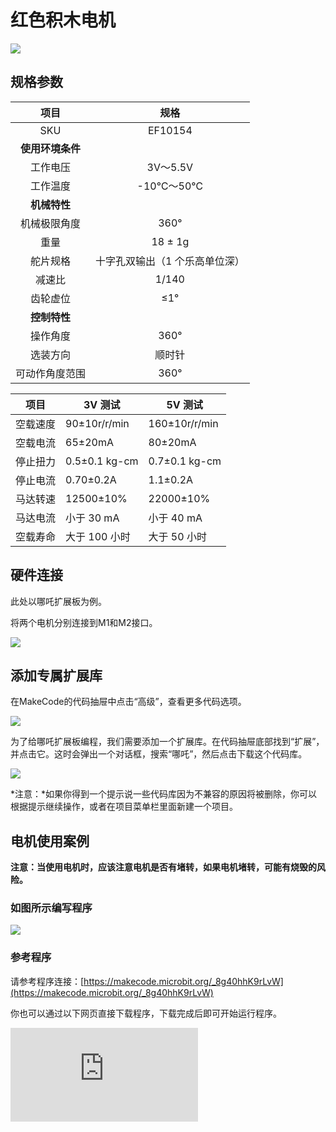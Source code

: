 # 红色积木电机



![](https://wiki-media-ef.oss-cn-hongkong.aliyuncs.com/docs/microbit/sensor/planet-x-sensors/images/motor-1-1.png)

## 规格参数

| 项目 | 规格 |
| :-: | :-: |
| SKU | EF10154 |
| **使用环境条件** |  |
| 工作电压 | 3V～5.5V |
| 工作温度 | -10℃～50℃ |
| **机械特性** |  |
| 机械极限角度 | 360° |
| 重量 | 18 ± 1g |
| 舵片规格 | 十字孔双输出（1 个乐高单位深） |
| 减速比 | 1/140 |
| 齿轮虚位 | ≤1° |
| **控制特性** |  |
| 操作角度 | 360° |
| 选装方向         | 顺时针 |
| 可动作角度范围   | 360° |


| 项目      | 3V 测试             | 5V 测试             |
|------------------|--------------------|--------------------|
| 空载速度         | 90±10r/r/min       | 160±10r/r/min      |
| 空载电流         | 65±20mA            | 80±20mA            |
| 停止扭力         | 0.5±0.1 kg-cm      | 0.7±0.1 kg-cm      |
| 停止电流         | 0.70±0.2A          | 1.1±0.2A           |
| 马达转速         | 12500±10%          | 22000±10%          |
| 马达电流         | 小于 30 mA         | 小于 40 mA         |
| 空载寿命         | 大于 100 小时      | 大于 50 小时       |


## 硬件连接

此处以哪吒扩展板为例。

将两个电机分别连接到M1和M2接口。

![](https://wiki-media-ef.oss-cn-hongkong.aliyuncs.com/docs/microbit/sensor/planet-x-sensors/images/motor-1-2.png)




## 添加专属扩展库

在MakeCode的代码抽屉中点击“高级”，查看更多代码选项。

![](https://wiki-media-ef.oss-cn-hongkong.aliyuncs.com/docs/microbit/sensor/planet-x-sensors/images/motor-1-3.png)

为了给哪吒扩展板编程，我们需要添加一个扩展库。在代码抽屉底部找到“扩展”，并点击它。这时会弹出一个对话框，搜索“哪吒”，然后点击下载这个代码库。

![](https://wiki-media-ef.oss-cn-hongkong.aliyuncs.com/docs/microbit/sensor/planet-x-sensors/images/motor-1-4.png)

*注意：*如果你得到一个提示说一些代码库因为不兼容的原因将被删除，你可以根据提示继续操作，或者在项目菜单栏里面新建一个项目。


## 电机使用案例

<b>注意：当使用电机时，应该注意电机是否有堵转，如果电机堵转，可能有烧毁的风险。</b>

### 如图所示编写程序

![](https://wiki-media-ef.oss-cn-hongkong.aliyuncs.com/docs/microbit/sensor/planet-x-sensors/images/motor-1-5.png)


### 参考程序

请参考程序连接：[https://makecode.microbit.org/_8g40hhK9rLvW](https://makecode.microbit.org/_8g40hhK9rLvW)

你也可以通过以下网页直接下载程序，下载完成后即可开始运行程序。

<div
    style={{
        position: 'relative',
        paddingBottom: '60%',
        overflow: 'hidden',
    }}
>
    <iframe
        src="https://makecode.microbit.org/_8g40hhK9rLvW"
        frameborder="0"
        sandbox="allow-popups allow-forms allow-scripts allow-same-origin"
        style={{
            position: 'absolute',
            width: '100%',
            height: '100%',
        }}
    />
</div>

### 结果

按键A按下时两个电机一起转动，当按键B按下时接在M1接口的电机停止转动，当按键A和B同时按下时两个电机同时停止转动。

### 注意事项

<b>注意：当使用电机时，应该注意电机是否有堵转，如果电机堵转，可能有烧毁的风险。</b>
